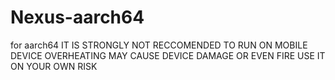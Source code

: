 # Nexus-aarch64
for aarch64 
IT IS STRONGLY NOT RECCOMENDED TO RUN ON MOBILE DEVICE
OVERHEATING MAY CAUSE DEVICE DAMAGE OR EVEN FIRE
USE IT ON YOUR OWN RISK

